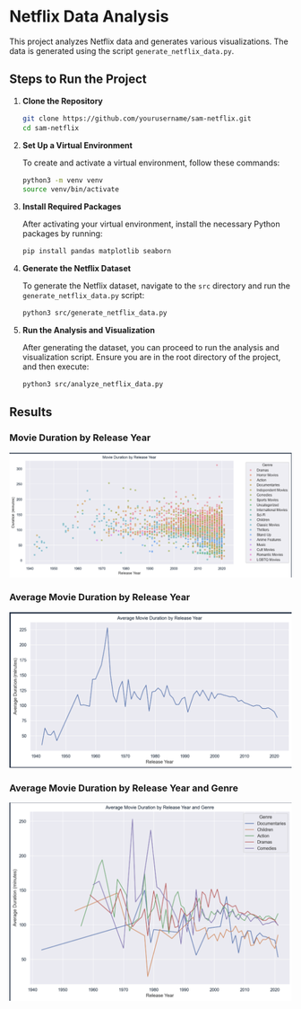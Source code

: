 # Netflix Data Analysis

This project analyzes Netflix data and generates various visualizations. The data is generated using the script `generate_netflix_data.py`.

## Steps to Run the Project

1. **Clone the Repository**
   ```bash
   git clone https://github.com/yourusername/sam-netflix.git
   cd sam-netflix
   ```

2. **Set Up a Virtual Environment**

   To create and activate a virtual environment, follow these commands:

   ```bash
   python3 -m venv venv
   source venv/bin/activate
   ```

3. **Install Required Packages**

   After activating your virtual environment, install the necessary Python packages by running:

   ```bash
   pip install pandas matplotlib seaborn
   ```

4. **Generate the Netflix Dataset**

   To generate the Netflix dataset, navigate to the `src` directory and run the `generate_netflix_data.py` script:

   ```bash
   python3 src/generate_netflix_data.py
   ```

5. **Run the Analysis and Visualization**

   After generating the dataset, you can proceed to run the analysis and visualization script. Ensure you are in the root directory of the project, and then execute:

   ```bash
   python3 src/analyze_netflix_data.py
   ```

## Results

### Movie Duration by Release Year
![Movie Duration by Release Year](results/movie_duration_by_release_year.png)

### Average Movie Duration by Release Year
![Average Movie Duration by Release Year](results/average_movie-duration_by_release_year.png)

### Average Movie Duration by Release Year and Genre
![Average Movie Duration by Release Year and Genre](results/average_by_release_year_and_genre.png)
